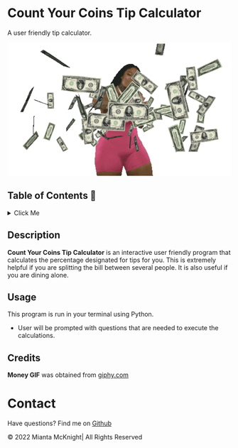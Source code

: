 # Count Your Coins Tip Calculator 
A user friendly tip calculator.

<p align= "center">
<img src= "./assets/money.gif" style="width: 900px; height: 300px;"</p>


## Table of Contents 📖
<details>
<summary>Click Me</summary>

- [Description](#description)

- [Usage](#usage)

- [Credits](#credits)

- [Contact](#contact)

</details>

## Description
**Count Your Coins Tip Calculator** is an interactive user friendly program that calculates the percentage designated for tips for you. This is extremely helpful if you are splitting the bill between several people. It is also useful if you are dining alone. 

## Usage
This program is run in your terminal using Python.
- User will be prompted with questions that are needed to execute the calculations.
 

## Credits
**Money GIF** was obtained from [giphy.com](https://giphy.com/stickers/juceefroot-froot-jucee-eipBC1r1myovxXDGRC) 

# Contact
Have questions? Find me on [Github](https://github.com/RogueStorm7/Count-Your-Coins-Tip-Calculator.git)

&copy; 2022 Mianta McKnight| All Rights Reserved
